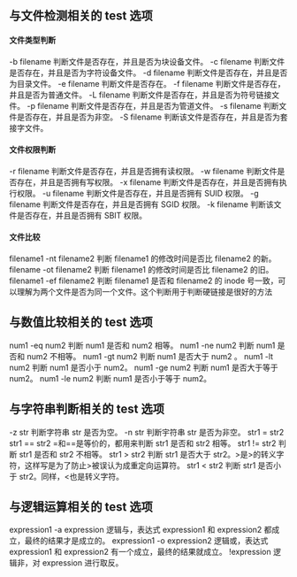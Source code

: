 ## 与文件检测相关的 test 选项

#### 文件类型判断
-b filename	判断文件是否存在，并且是否为块设备文件。
-c filename	判断文件是否存在，并且是否为字符设备文件。
-d filename	判断文件是否存在，并且是否为目录文件。
-e filename	判断文件是否存在。
-f filename	判断文件是否存在，井且是否为普通文件。
-L filename	判断文件是否存在，并且是否为符号链接文件。
-p filename	判断文件是否存在，并且是否为管道文件。
-s filename	判断文件是否存在，并且是否为非空。
-S filename	判断该文件是否存在，并且是否为套接字文件。

#### 文件权限判断
-r filename	判断文件是否存在，并且是否拥有读权限。
-w filename	判断文件是否存在，并且是否拥有写权限。
-x filename	判断文件是否存在，并且是否拥有执行权限。
-u filename	判断文件是否存在，并且是否拥有 SUID 权限。
-g filename	判断文件是否存在，并且是否拥有 SGID 权限。
-k filename	判断该文件是否存在，并且是否拥有 SBIT 权限。

#### 文件比较
filename1 -nt filename2	判断 filename1 的修改时间是否比 filename2 的新。
filename -ot filename2	判断 filename1 的修改时间是否比 filename2 的旧。
filename1 -ef filename2	判断 filename1 是否和 filename2 的 inode 号一致，可以理解为两个文件是否为同一个文件。这个判断用于判断硬链接是很好的方法



## 与数值比较相关的 test 选​项
num1 -eq num2	判断 num1 是否和 num2 相等。
num1 -ne num2	判断 num1 是否和 num2 不相等。
num1 -gt num2	判断 num1 是否大于 num2 。
num1 -lt num2	判断 num1 是否小于 num2。
num1 -ge num2	判断 num1 是否大于等于 num2。
num1 -le num2	判断 num1 是否小于等于 num2。

## 与字符串判断相关的 test 选项
-z str	判断字符串 str 是否为空。
-n str	判断宇符串 str 是否为非空。
str1 = str2
str1 == str2	=和==是等价的，都用来判断 str1 是否和 str2 相等。
str1 != str2	判断 str1 是否和 str2 不相等。
str1 \> str2	判断 str1 是否大于 str2。\>是>的转义字符，这样写是为了防止>被误认为成重定向运算符。
str1 \< str2	判断 str1 是否小于 str2。同样，\<也是转义字符。

## 与逻辑运算相关的 test 选项
expression1 -a expression	逻辑与，表达式 expression1 和 expression2 都成立，最终的结果才是成立的。
expression1 -o expression2	逻辑或，表达式 expression1 和 expression2 有一个成立，最终的结果就成立。
!expression	逻辑非，对 expression 进行取反。
